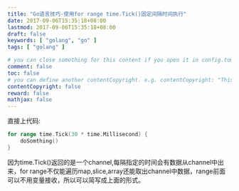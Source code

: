 ```yaml
---
title: "Go语言技巧-使用for range time.Tick()固定间隔时间执行"
date: 2017-09-06T15:35:18+08:00
lastmod: 2017-09-06T15:35:18+08:00
draft: false
keywords: [ "golang", "go" ]
tags: [ "golang" ]

# you can close something for this content if you open it in config.toml.
comment: false
toc: false
# you can define another contentCopyright. e.g. contentCopyright: "This is an another copyright."
contentCopyright: false
reward: false
mathjax: false
---
```


直接上代码:
``` go
for range time.Tick(30 * time.Millisecond) {
	doSomthing()
}
```

因为time.Tick()返回的是一个channel,每隔指定的时间会有数据从channel中出来，for range不仅能遍历map,slice,array还能取出channel中数据，range前面可以不用变量接收，所以可以简写成上面的形式。

